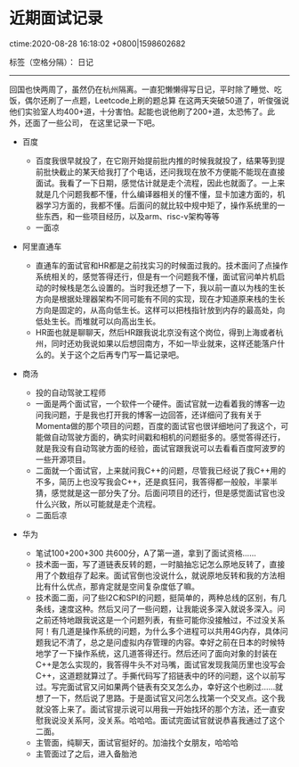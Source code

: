 # 近期面试记录
ctime:2020-08-28 16:18:02 +0800|1598602682

标签（空格分隔）： 日记 

---

回国也快两周了，虽然仍在杭州隔离。一直犯懒懒得写日记，平时除了睡觉、吃饭，偶尔还刷了一点题，Leetcode上刷的题总算
在这两天突破50道了，听俊强说他们实验室人均400+道，十分害怕。起能也说他刷了200+道，太恐怖了。此外，还面了一些公司，
在这里记录一下吧。

- 百度
  - 百度我很早就投了，在它刚开始提前批内推的时候我就投了，结果等到提前批快截止的某天给我打了个电话，还问我现在放不方便能不能现在直接面试。我看了一下日期，感觉估计就是走个流程，因此也就面了。一上来就是几个问题我都不懂，什么编译器相关的懂不懂，显卡加速方面的，机器学习方面的，我都不懂。后面问的就比较中规中矩了，操作系统里的一些东西，和一些项目经历，以及arm、risc-v架构等等
  - 一面凉
  
- 阿里直通车
  - 直通车的面试官和HR都是之前找实习的时候面过我的。技术面问了点操作系统相关的，感觉答得还行，但是有一个问题我不懂，面试官问单片机启动的时候栈是怎么设置的。当时我还想了一下，我以前一直以为栈的生长方向是根据处理器架构不同可能有不同的实现，现在才知道原来栈的生长方向是固定的，从高向低生长。这样可以把栈指针放到内存的最高处，向低处生长。而堆就可以向高出生长。
  - HR面也就是聊聊天，然后HR跟我说北京没有这个岗位，得到上海或者杭州，同时还劝我说如果以后想回南方，不如一毕业就来，这样还能落户什么的。关于这个之后再专门写一篇记录吧。

- 商汤
  - 投的自动驾驶工程师
  - 一面是两个面试官，一个软件一个硬件。面试官就一边看着我的博客一边问我问题，于是我也打开我的博客一边回答，还详细问了我有关于Momenta做的那个项目的问题，百度的面试官也很详细地问了我这个，可能做自动驾驶方面的，确实时间戳和相机的问题挺多的。感觉答得还行，就是我没有自动驾驶方面的经验，面试官跟我说可以去看看百度阿波罗的一些开源项目。
  - 二面就一个面试官，上来就问我C++的问题，尽管我已经说了我C++用的不多，简历上也没写我会C++，还是疯狂问，我答得都一般般，半蒙半猜，感觉就是这一部分失了分。后面问项目的还行，但是感觉面试官也没什么兴致，所以可能就是走个流程。
  - 二面后凉

- 华为
  - 笔试100+200+300 共600分，A了第一道，拿到了面试资格……
  - 技术面一面，写了道链表反转的题，一时脑抽忘记怎么原地反转了，直接用了个数组存了起来。面试官倒也没说什么，就说原地反转和我的方法相比有什么优点，那肯定就是空间复杂度低了嘛。
  - 技术面二面，问了些I2C和SPI的问题，挺简单的，两种总线的区别，有几条线，速度这种。然后又问了一些问题，让我能说多深入就说多深入。问之前还特地跟我说这是一个问题列表，有些可能你没接触过，不过没关系阿！有几道是操作系统的问题，为什么多个进程可以共用4G内存，具体问题我记不清了，总之是问虚拟内存管理的内容。幸好之前在日本的时候特地学了一下操作系统，这几道答得还行。然后还问了面向对象的封装在C++是怎么实现的，我答得牛头不对马嘴，面试官发现我简历里也没写会C++，这道题就算过了。手撕代码写了招链表中的环的问题，这个以前写过。写完面试官又问如果两个链表有交叉怎么办，幸好这个也刷过……就想了一下，然后说了思路。于是面试官又问怎么找第一个交叉点。这个我就没答上来了。面试官提示说可以用我一开始找环的那个方法，还一直安慰我说没关系阿，没关系。哈哈哈。面试完面试官就说恭喜我通过了这个二面。
  - 主管面，纯聊天，面试官挺好的。加油找个女朋友，哈哈哈
  - 主管面过了之后，进入备胎池



